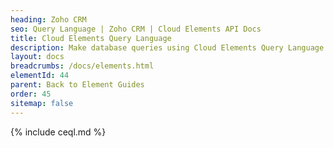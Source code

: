 ```yaml
---
heading: Zoho CRM
seo: Query Language | Zoho CRM | Cloud Elements API Docs
title: Cloud Elements Query Language
description: Make database queries using Cloud Elements Query Language.
layout: docs
breadcrumbs: /docs/elements.html
elementId: 44
parent: Back to Element Guides
order: 45
sitemap: false
---
```


{% include ceql.md %}
